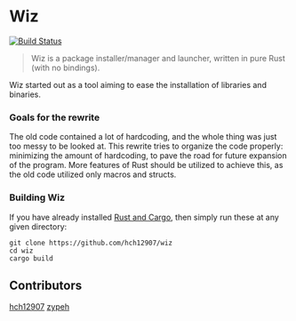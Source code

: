 # Wiz
[![Build Status](https://travis-ci.org/hch12907/wiz.svg?branch=master)](https://travis-ci.org/hch12907/wiz)

> Wiz is a package installer/manager and launcher, written in pure Rust (with no bindings).

Wiz started out as a tool aiming to ease the installation of libraries and binaries.

### Goals for the rewrite
The old code contained a lot of hardcoding, and the whole thing was just too messy to be looked at. This rewrite tries to organize the code properly: minimizing the amount of hardcoding, to pave the road for future expansion of the program. More features of Rust should be utilized to achieve this, as the old code utilized only macros and structs.

<!--
## Installation
The Wiz project maintains multiple types of releases:
 * *Current:* Released from rapid development branches of this repository.
* *LTS:* Releases that receive Long-Term Support, versioned by SemVer, and signed by member of team. Will release binary files on github. 

### Download
Binaries, installer and source tarballs are available at <GITHUB_RELEASES>
Binaries: <snip>
Installer: <snip>
Source: <snip>
-->

### Building Wiz
If you have already installed [Rust and Cargo](https://www.rust-lang.org/en-US/install.html), then simply run these at any given directory:
```
git clone https://github.com/hch12907/wiz
cd wiz
cargo build
```

## Contributors
[hch12907](https://github.com/hch12907)
[zypeh](https://github.com/zypeh)

